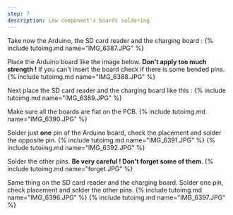 ```yaml
---
step: 7
description: Low component's boards soldering
---
```


Take now the Arduino, the SD card reader and the charging board :
{% include tutoimg.md name="IMG_6387.JPG" %}

Place the Arduino board like the image below. **Don't apply too much strength !** If you can't insert the board check if there is some bended pins.
{% include tutoimg.md name="IMG_6388.JPG" %}

Next place the SD card reader and the charging board like this :
{% include tutoimg.md name="IMG_6389.JPG" %}

Make sure all the boards are flat on the PCB.
{% include tutoimg.md name="IMG_6390.JPG" %}

Solder just **one** pin of the Arduino board, check the placement and solder the opposite pin.
{% include tutoimg.md name="IMG_6391.JPG" %}
{% include tutoimg.md name="IMG_6392.JPG" %}

Solder the other pins. **Be very careful ! Don't forget some of them**.
{% include tutoimg.md name="forget.JPG" %}

Same thing on the SD card reader and the charging board. Solder one pin, check placement and solder the other pins.
{% include tutoimg.md name="IMG_6396.JPG" %}
{% include tutoimg.md name="IMG_6397.JPG" %}

